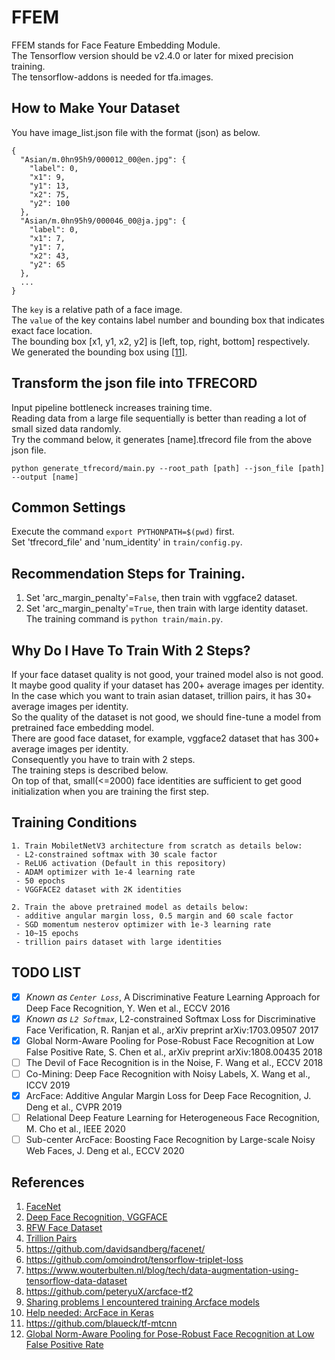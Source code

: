 # FFEM  
FFEM stands for Face Feature Embedding Module.  
The Tensorflow version should be v2.4.0 or later for mixed precision training.  
The tensorflow-addons is needed for tfa.images.  

## How to Make Your Dataset
You have image_list.json file with the format (json) as below.  
```
{
  "Asian/m.0hn95h9/000012_00@en.jpg": {
    "label": 0,
    "x1": 9,
    "y1": 13,
    "x2": 75,
    "y2": 100
  },
  "Asian/m.0hn95h9/000046_00@ja.jpg": {
    "label": 0,
    "x1": 7,
    "y1": 7,
    "x2": 43,
    "y2": 65
  },
  ...
}
```
The `key` is a relative path of a face image.   
The `value` of the key contains label number and bounding box that indicates exact face location.  
The bounding box [x1, y1, x2, y2] is [left, top, right, bottom] respectively.  
We generated the bounding box using [[11]](https://github.com/blaueck/tf-mtcnn).  

## Transform the json file into TFRECORD
Input pipeline bottleneck increases training time.  
Reading data from a large file sequentially is better than reading a lot of small sized data randomly.  
Try the command below, it generates [name].tfrecord file from the above json file.  
```
python generate_tfrecord/main.py --root_path [path] --json_file [path] --output [name]
```

## Common Settings
Execute the command `export PYTHONPATH=$(pwd)` first.  
Set 'tfrecord_file' and 'num_identity' in `train/config.py`.  

## Recommendation Steps for Training.
1. Set 'arc_margin_penalty'=`False`, then train with vggface2 dataset.  
2. Set 'arc_margin_penalty'=`True`, then train with large identity dataset.  
The training command is `python train/main.py`.  


## Why Do I Have To Train With 2 Steps?
If your face dataset quality is not good, your trained model also is not good.  
It maybe good quality if your dataset has 200+ average images per identity.  
In the case which you want to train asian dataset, trillion pairs, it has 30+ average images per identity.  
So the quality of the dataset is not good, we should fine-tune a model from pretrained face embedding model.  
There are good face dataset, for example, vggface2 dataset that has 300+ average images per identity.  
Consequently you have to train with 2 steps.  
The training steps is described below.  
On top of that, small(<=2000) face identities are sufficient to get good initialization when you are training the first step.  

## Training Conditions
```
1. Train MobiletNetV3 architecture from scratch as details below:
 - L2-constrained softmax with 30 scale factor
 - ReLU6 activation (Default in this repository)
 - ADAM optimizer with 1e-4 learning rate
 - 50 epochs
 - VGGFACE2 dataset with 2K identities

2. Train the above pretrained model as details below:
 - additive angular margin loss, 0.5 margin and 60 scale factor
 - SGD momentum nesterov optimizer with 1e-3 learning rate
 - 10~15 epochs
 - trillion pairs dataset with large identities
```

## TODO LIST

- [x] *Known as `Center Loss`*, A Discriminative Feature Learning Approach for Deep Face Recognition, Y. Wen et al., ECCV 2016
- [x] *Known as `L2 Softmax`*, L2-constrained Softmax Loss for Discriminative Face Verification, R. Ranjan et al., arXiv preprint arXiv:1703.09507 2017
- [x] Global Norm-Aware Pooling for Pose-Robust Face Recognition at Low False Positive Rate, S. Chen et al., arXiv preprint arXiv:1808.00435 2018
- [ ] The Devil of Face Recognition is in the Noise, F. Wang et al., ECCV 2018
- [ ] Co-Mining: Deep Face Recognition with Noisy Labels, X. Wang et al., ICCV 2019
- [x] ArcFace: Additive Angular Margin Loss for Deep Face Recognition, J. Deng et al., CVPR 2019
- [ ] Relational Deep Feature Learning for Heterogeneous Face Recognition, M. Cho et al., IEEE 2020
- [ ] Sub-center ArcFace: Boosting Face Recognition by Large-scale Noisy Web Faces, J. Deng et al., ECCV 2020

## References
1. [FaceNet](https://arxiv.org/pdf/1503.03832.pdf)
2. [Deep Face Recognition, VGGFACE](https://www.robots.ox.ac.uk/~vgg/publications/2015/Parkhi15/parkhi15.pdf)
3. [RFW Face Dataset](http://www.whdeng.cn/RFW/index.html)
4. [Trillion Pairs](http://trillionpairs.deepglint.com/overview)
5. https://github.com/davidsandberg/facenet/
6. https://github.com/omoindrot/tensorflow-triplet-loss
7. https://www.wouterbulten.nl/blog/tech/data-augmentation-using-tensorflow-data-dataset
8. https://github.com/peteryuX/arcface-tf2
9. [Sharing problems I encountered training Arcface models](https://www.kaggle.com/c/recursion-cellular-image-classification/discussion/109987)
10. [Help needed: ArcFace in Keras](https://www.reddit.com/r/deeplearning/comments/cg1kev/help_needed_arcface_in_keras)
11. https://github.com/blaueck/tf-mtcnn
12. [Global Norm-Aware Pooling for Pose-Robust Face Recognition at Low False Positive Rate](https://arxiv.org/ftp/arxiv/papers/1808/1808.00435.pdf)